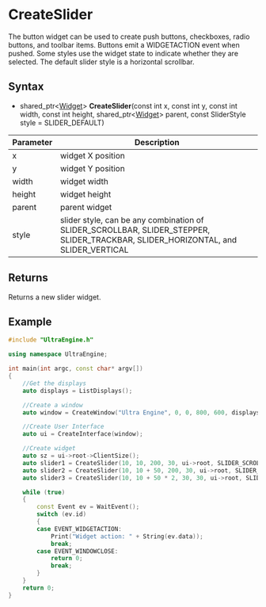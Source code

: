 # CreateSlider #

The button widget can be used to create push buttons, checkboxes, radio buttons, and toolbar items. Buttons emit a WIDGETACTION event when pushed. Some styles use the widget state to indicate whether they are selected. The default slider style is a horizontal scrollbar.

## Syntax ##

- shared_ptr<[Widget](Widget.md)\> **CreateSlider**(const int x, const int y, const int width, const int height, shared_ptr<[Widget](Widget.md)\> parent, const SliderStyle style = SLIDER_DEFAULT)

| Parameter | Description |
| --- | --- |
| x | widget X position |
| y | widget Y position |
| width | widget width |
| height | widget height |
| parent | parent widget |
| style | slider style, can be any combination of SLIDER_SCROLLBAR, SLIDER_STEPPER, SLIDER_TRACKBAR, SLIDER_HORIZONTAL, and SLIDER_VERTICAL |

## Returns ##

Returns a new slider widget.

## Example ##
```c++
#include "UltraEngine.h"

using namespace UltraEngine;

int main(int argc, const char* argv[])
{
    //Get the displays
    auto displays = ListDisplays();

    //Create a window
    auto window = CreateWindow("Ultra Engine", 0, 0, 800, 600, displays[0]);

    //Create User Interface
    auto ui = CreateInterface(window);

    //Create widget
    auto sz = ui->root->ClientSize();
    auto slider1 = CreateSlider(10, 10, 200, 30, ui->root, SLIDER_SCROLLBAR);
    auto slider2 = CreateSlider(10, 10 + 50, 200, 30, ui->root, SLIDER_TRACKBAR);
    auto slider3 = CreateSlider(10, 10 + 50 * 2, 30, 30, ui->root, SLIDER_STEPPER | SLIDER_VERTICAL);

    while (true)
    {
        const Event ev = WaitEvent();
        switch (ev.id)
        {
        case EVENT_WIDGETACTION:
            Print("Widget action: " + String(ev.data));
            break;
        case EVENT_WINDOWCLOSE:
            return 0;
            break;
        }
    }
    return 0;
}
```
